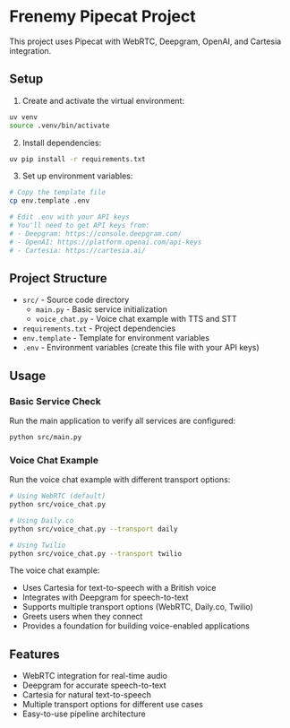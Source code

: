 # Frenemy Pipecat Project

This project uses Pipecat with WebRTC, Deepgram, OpenAI, and Cartesia integration.

## Setup

1. Create and activate the virtual environment:
```bash
uv venv
source .venv/bin/activate
```

2. Install dependencies:
```bash
uv pip install -r requirements.txt
```

3. Set up environment variables:
```bash
# Copy the template file
cp env.template .env

# Edit .env with your API keys
# You'll need to get API keys from:
# - Deepgram: https://console.deepgram.com/
# - OpenAI: https://platform.openai.com/api-keys
# - Cartesia: https://cartesia.ai/
```

## Project Structure

- `src/` - Source code directory
  - `main.py` - Basic service initialization
  - `voice_chat.py` - Voice chat example with TTS and STT
- `requirements.txt` - Project dependencies
- `env.template` - Template for environment variables
- `.env` - Environment variables (create this file with your API keys)

## Usage

### Basic Service Check
Run the main application to verify all services are configured:
```bash
python src/main.py
```

### Voice Chat Example
Run the voice chat example with different transport options:

```bash
# Using WebRTC (default)
python src/voice_chat.py

# Using Daily.co
python src/voice_chat.py --transport daily

# Using Twilio
python src/voice_chat.py --transport twilio
```

The voice chat example:
- Uses Cartesia for text-to-speech with a British voice
- Integrates with Deepgram for speech-to-text
- Supports multiple transport options (WebRTC, Daily.co, Twilio)
- Greets users when they connect
- Provides a foundation for building voice-enabled applications

## Features
- WebRTC integration for real-time audio
- Deepgram for accurate speech-to-text
- Cartesia for natural text-to-speech
- Multiple transport options for different use cases
- Easy-to-use pipeline architecture 